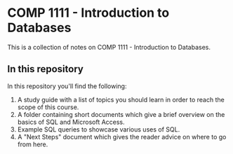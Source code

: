 # COMP 1111 - Introduction to Databases 
This is a collection of notes on COMP 1111 - Introduction to Databases.

## In this repository
In this repository you'll find the following:
  1. A study guide with a list of topics you should learn in order to reach the scope of this course. 
  2. A folder containing short documents which give a brief overview on the basics of SQL and Microsoft Access.
  3. Example SQL queries to showcase various uses of SQL.
  4. A "Next Steps" document which gives the reader advice on where to go from here.


